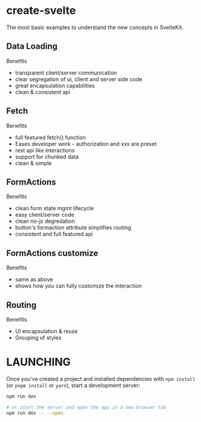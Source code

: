 # create-svelte

The most basic examples to understand the new concepts in SvelteKit.

## Data Loading

Benefits

- transparent client/server communication
- clear segregation of ui, client and server side code
- great encapsulation capabilities
- clean & consistent api

## Fetch

Benefits

- full featured fetch() function
- Eases developer work - authorization and xxx are preset
- rest api like interactions
- support for chunked data
- clean & simple

## FormActions

Benefits

- clean form state mgmt lifecycle
- easy client/server code
- clean no-js degredation
- button's formaction attribute simplifies routing
- consistent and full featured api

## FormActions customize

Benefits

- same as above
- shows how you can fully customize the interaction

## Routing

Benefits

- UI encapsulation & reuse
- Grouping of styles

# LAUNCHING

Once you've created a project and installed dependencies with `npm install` (or `pnpm install` or `yarn`), start a development server:

```bash
npm run dev

# or start the server and open the app in a new browser tab
npm run dev -- --open
```
